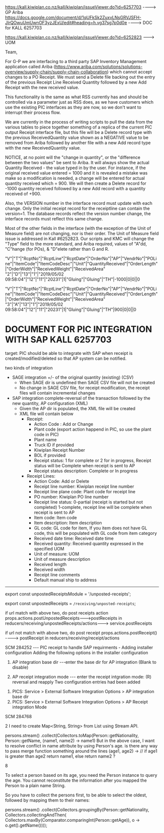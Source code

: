 https://kall.kiwiplan.co.nz/kall/kiwiplan/issueViewer.do?id=6257703   ----> GP Ariba
https://docs.google.com/document/d/1qUFkSk2ZuxvLNsGRVJSFH-JlrQOwuUmUwnOF3yzJExU/edit#heading=h.vg37sg7p0d0e ----> DOC for KALL 6257703

https://kall.kiwiplan.co.nz/kall/kiwiplan/issueViewer.do?id=6252823   ---> UOM



Team,

For G-P we are interfacing to a third party SAP Inventory Management application called Ariba (https://www.ariba.com/solutions/solutions-overview/supply-chain/supply-chain-collaboration) which cannot accept changes to a PO Receipt.  We must send a Delete file backing out the entry of the previous Receipt Line Received Quantity followed by a new Add Receipt with the new received value.

This functionality is the same as what RSS currently has and should be controlled via a parameter just as RSS does, as we have customers which use the existing PIC interfaces as they are now, so we don't want to interrupt their process flow. 


We are currently in the process of writing scripts to pull the data from the various tables to piece together something of a replica of the current PIC output Receipt interface file, but this file will be a Delete record type with the previous ReceivedQuantity value shown as a NEGATIVE value to be removed from Ariba followed by another file with a new Add record type with the new ReceivedQuantity value.

NOTICE, at no point will the "change in quantity", or the "difference between the two values" be sent to Ariba. It will always show the actual Quantity Received - the value typed in by the user. For instance, if the original received value entered = 1000 and it is revealed a mistake was make so a modification is needed, a change will be entered for actual quantity received which = 900. We will then create a Delete record for -1000 quantity received followed by a new Add record with a quantity received of +900.

Also, the VERSION number in the interface record must update with each change. Only the initial receipt record for the receiptline can contain the version=1. The database records reflect the version number change, the interface records must reflect this same change.

Most of the other fields in the interface (with the exception of the Unit of Measure field) are not changing, nor is their order. The Unit of Measure field issue is addressed in Kall #6252823. Our scripts and KMC will change the "Type" field to the more standard, and Ariba required, values of "A"dd, "C"hange (for POs), & "D"elete rather than G and R.




"V"|"T"|"RcptNo"|"RcptLine"|"RcptDate"|"OrderNo"|"AP"|"VendrNo"|"POLine"|"ItemCode"|"ItemCodeDesc"|"Unit"|"QuantityReceived"|"OrderLength"|"OrderWidth"|"ReceivedWeight"|"ReceivedArea"
"2"|"D"|"13"|"1"|"2019/05/02 09:58:04"|"12"|"11"|"20231"|1|"Gluing"|"Gluing"|"TH"|-1000|0|0||0



"V"|"T"|"RcptNo"|"RcptLine"|"RcptDate"|"OrderNo"|"AP"|"VendrNo"|"POLine"|"ItemCode"|"ItemCodeDesc"|"Unit"|"QuantityReceived"|"OrderLength"|"OrderWidth"|"ReceivedWeight"|"ReceivedArea"
"3"|"A"|"13"|"1"|"2019/05/02 09:58:04"|"12"|"11"|"20231"|1|"Gluing"|"Gluing"|"TH"|900|0|0||0






# DOCUMENT  FOR PIC INTEGRATION WITH SAP   KALL 6257703

target: PIC should be able to integrate with SAP when receipt is created/modified/deleted
so that AP system can be notified.

two kinds of integration
* SAGE integration  +/- of the original quantity (existing) (CSV)
    * When SAGE dir is undefined then SAGE CSV file will not be created
    * No change in SAGE CSV file, for receipt modification, the receipt files will contain incremental changes
* SAP integration   complete-reversal of the transaction followed by the new quantity, AP configuration  (XML)
    * Given the AP dir is populated, the XML file will be created
    * XML file will contain below
      * Receipt:
        * Action Code  : Add or Change
        * Plant code (export action happend in PIC, so use the plant code in PIC)
        * Plant name
        * Truck ID if provided
        * Kiwiplan Receipt Number 
        * BOL if provided
        * Receipt status: 1 for complete or 2 for in progress, Receipt status will be Complete when receipt is sent to AP
        * Receipt status description: Complete or In progress
      * Receipt Lines:
        * Action Code: Add or Delete
        * Receipt line number: Kiwiplan receipt line number
        * Receipt line plane code: Plant code for receipt line
        * PO number: Kiwiplan PO line number
        * Receipt line status: 0-partial (receipt is started but not completed) 1-complete, receipt line will be complete when receipt is sent to AP
        * Item code: Item code
        * Item description: Item description
        * GL code: GL code for item, If you item does not have GL code, this will be populated with GL code from item category
        * Received date time: Received date time
        * Received quantity: Received quantity expressed in the specified UOM
        * Unit of measure: UOM
        * Unit of measure description
        * Received length
        * Received width
        * Receipt line comments
        * Default manual ship to address




















----------------------------------------------------------------------------------

export const unpostedReceiptsModule = '/unposted-receipts';

export const unpostedReceipts = `/receiving/unposted-receipts`;

if url match with above two, do post receipts action
props.actions.postUnpostedReceipts--->postReceipts in reducers/receiving/unpostedReceipts/actions--->
service.postReceipts

if url not match with above two, do post receipt
props.actions.postReceipt() ----> postReceipt in reducers/receiving/receipt/actions 


    

SCM 284252  --- PIC receipt to handle SAP requirments - Adding installer configuration
Adding the following options in the installer configuration
1. AP integration base dir
---enter the base dir for AP integration (Blank to disable)

2. AP receipt integration mode
--- enter the receipt intgration mode: (R) reversal and reapply
Two configuration entries had been added
1) PICS: Service > External Software Integration Options > AP integration base dir
2) PICS: Service > External Software Integration Options > AP Receipt integration Mode
   


SCM 284768




2
I need to create Map<String, String> from List<Person> using Stream API.

persons.stream()
       .collect(Collectors.toMap(Person::getNationality, Person::getName, (name1, name2) -> name1)
But in the above case, I want to resolve conflict in name attribute by using Person's age. is there any way to pass merge function something around the lines (age1, age2) -> // if age1  is greater than age2 return name1, else return name2 ?

8

To select a person based on its age, you need the Person instance to query the age. You cannot reconstitute the information after you mapped the Person to a plain name String.

So you have to collect the persons first, to be able to select the oldest, followed by mapping them to their names:

persons.stream()
    .collect(Collectors.groupingBy(Person::getNationality, Collectors.collectingAndThen(
        Collectors.maxBy(Comparator.comparingInt(Person::getAge)),
        o -> o.get().getName())));



